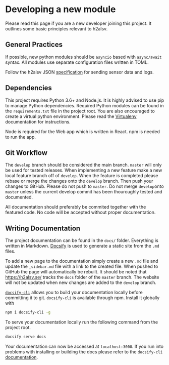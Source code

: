# Developing a new module

Please read this page if you are a new developer joining this project. It
outlines some basic principles relevant to h2alsv. 

## General Practices

If possible, new python modules should be `asyncio` based with `async/await`
syntax. All modules use separate configuration files written in TOML. 

Follow the h2alsv JSON [specification](general/h2alsv_protocol.md) for sending
sensor data and logs.

## Dependencies

This project requires Python 3.6+ and Node.js. It is highly advised to use pip
to manage Python dependencies.
Required Python modules can be found in the `requirements.txt` file in the
project root. You are also encouraged to create a virtual python environment.
Please read the [Virtualenv](https://virtualenv.pypa.io/en/latest/) documentation
for instructions.

Node is required for the Web app which is written in React. npm is needed to
run the app.
## Git Workflow

The `develop` branch should be considered the main branch. `master` will only
be used for tested releases. When implementing a new feature make a new local
feature branch off of `develop`. When the feature is completed please rebase or
merge the changes onto the `develop` branch. Then push your changes to GitHub.
Please do not push to `master`. Do not merge `develop`onto `master` unless the
current develop commit has been thouroughly tested and documented.

All documentation should preferably be commited together with the featured code. 
No code will be accepted without proper documentation.

## Writing Documentation
The project documentation can be found in the `docs/` folder. Everything is
written in Markdown. [Docsify](https://docsify.js.org/#/) is used to generate
a static site from the `.md` files.

To add a new page to the documentation simply create a new `.md` file and update
the `_sidebar.md` file with a link to the created file. When pushed to GitHub
the page will automatically be rebuilt. It should be noted that https://h2alsv.se/
tracks the `docs` folder of the `master` branch. The website will not be updated
when new changes are added to the `develop` branch.

[`docsify-cli`](https://github.com/docsifyjs/docsify-cli) allows you to build
your documentation locally before committing it to git. `docsify-cli` is
available through npm. Install it globally with

```bash
npm i docsify-cli -g
```
To serve your documentation locally run the following command from the project
root.
```bash
docsify serve docs
```
Your documentation can now be accessed at `localhost:3000`. If you run into 
problems with installing or building the docs please refer to the `docsify-cli`
[documentation](https://github.com/docsifyjs/docsify-cli).
